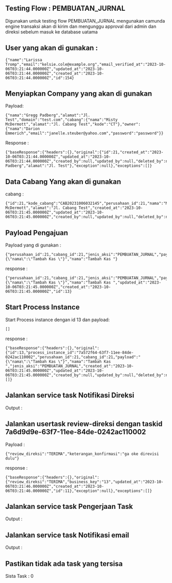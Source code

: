 ## Testing  Flow  :  PEMBUATAN_JURNAL

Digunakan untuk testing flow PEMBUATAN_JURNAL mengunakan camunda engine
        transaksi akan di kirim dan mengunggu approval dari admin dan direksi sebelum masuk ke database uatama
        

## User yang akan di gunakan :  

```
{"name":"Larissa Tromp","email":"kelsie.cole@example.org","email_verified_at":"2023-10-06T03:21:44.000000Z","updated_at":"2023-10-06T03:21:44.000000Z","created_at":"2023-10-06T03:21:44.000000Z","id":154}
```

## Menyiapkan Company yang akan di gunakan

Payload:

```
{"nama":"Gregg Padberg","alamat":"Jl. Test","domain":"test.com","cabang":{"nama":"Misty McDermott","alamat":"Jl. Cabang Test","kode":"CT"},"owner":{"nama":"Darion Emmerich","email":"janelle.steuber@yahoo.com","password":"password"}}
```

Response :

```
{"baseResponse":{"headers":{},"original":{"id":21,"created_at":"2023-10-06T03:21:44.000000Z","updated_at":"2023-10-06T03:21:44.000000Z","created_by":null,"updated_by":null,"deleted_by":null,"kode_perusahaan":"PERU20231006032144","domain_perusahaan":"test.com","status_perusahaan":"AKTIF","nama":"Gregg Padberg","alamat":"Jl. Test"},"exception":null},"exceptions":[]}
```

## Data Cabang Yang akan di gunakan

cabang : 

```
{"id":21,"kode_cabang":"CAB20231006032145","perusahaan_id":21,"nama":"Misty McDermott","alamat":"Jl. Cabang Test","created_at":"2023-10-06T03:21:45.000000Z","updated_at":"2023-10-06T03:21:45.000000Z","created_by":null,"updated_by":null,"deleted_by":null}
```

## Payload Pengajuan 

Payload yang di gunakan :

```
{"perusahaan_id":21,"cabang_id":21,"jenis_aksi":"PEMBUATAN_JURNAL","payload":"{\"nama\":\"Tambah Kas \"}","nama":"Tambah Kas "}
```

response :

```
{"perusahaan_id":21,"cabang_id":21,"jenis_aksi":"PEMBUATAN_JURNAL","payload":"{\"nama\":\"Tambah Kas \"}","nama":"Tambah Kas ","updated_at":"2023-10-06T03:21:45.000000Z","created_at":"2023-10-06T03:21:45.000000Z","id":13}
```

## Start Process Instance 

Start Process instance dengan id  13 dan payload: 

```
[]
```

response :

```
{"baseResponse":{"headers":{},"original":{"id":13,"process_instance_id":"7a572f64-63f7-11ee-84de-0242ac110002","perusahaan_id":21,"cabang_id":21,"payload":"{\"nama\":\"Tambah Kas \"}","nama":"Tambah Kas ","jenis_aksi":"PEMBUATAN_JURNAL","created_at":"2023-10-06T03:21:45.000000Z","updated_at":"2023-10-06T03:21:45.000000Z","created_by":null,"updated_by":null,"deleted_by":null},"exception":null},"exceptions":[]}
```

## Jalankan service task  Notifikasi Direksi

Output : 

## Jalankan usertask review-direksi dengan taskid 7a6d9d9e-63f7-11ee-84de-0242ac110002

Payload :

```
{"review_direksi":"TERIMA","keterangan_konfirmasi":"ga oke direvisi dulu"}
```

response :

```
{"baseResponse":{"headers":{},"original":{"review_direksi":"TERIMA","business_key":"13","updated_at":"2023-10-06T03:21:46.000000Z","created_at":"2023-10-06T03:21:46.000000Z","id":11},"exception":null},"exceptions":[]}
```

## Jalankan service task  Pengerjaan Task

Output : 

## Jalankan service task  Notifikasi email

Output : 

## Pastikan tidak ada task yang tersisa 

Sista Task :  0

